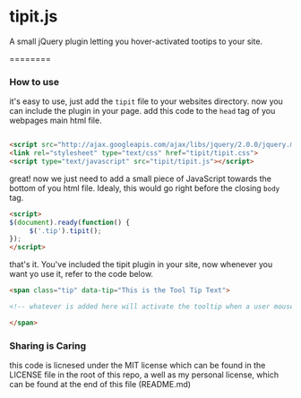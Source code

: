 tipit.js
========

A small jQuery plugin letting you hover-activated tootips to your site.

========

### How to use

it's easy to use, just add the <code>tipit</code> file to your websites directory. now you can include the plugin in your page. add this code to the <code>head</code> tag of you webpages main html file.


```html

<script src="http://ajax.googleapis.com/ajax/libs/jquery/2.0.0/jquery.min.js"></script>
<link rel="stylesheet" type="text/css" href="tipit/tipit.css">
<script type="text/javascript" src="tipit/tipit.js"></script>
```

great! now we just need to add a small piece of JavaScript towards the bottom of you html file. Idealy, this would go right before the closing <code>body</code> tag.

```html
<script>
$(document).ready(function() {
     $('.tip').tipit();
});
</script>
```

that's it. You've included the tipit plugin in your site, now whenever you want yo use it, refer to the code below.

```html
<span class="tip" data-tip="This is the Tool Tip Text">

<!-- whatever is added here will activate the tooltip when a user mouses over it on your page. -->

</span>
```

### Sharing is Caring

this code is licnesed under the MIT license which can be found in the LICENSE file in the root of this repo, a well as my personal license, which can be found at the end of this file (README.md)
